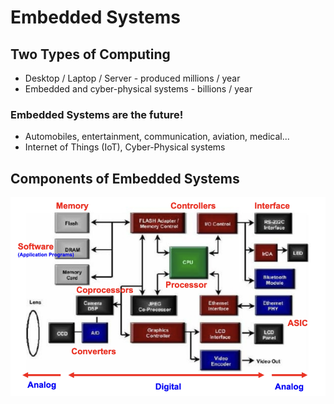 # Embedded Systems
## Two Types of Computing
- Desktop / Laptop / Server - produced millions / year
- Embedded and cyber-physical systems - billions / year
### Embedded Systems are the future!
- Automobiles, entertainment, communication, aviation, medical...
- Internet of Things (IoT), Cyber-Physical systems
## Components of Embedded Systems
![center](../zassets/Pasted%20image%2020240109151425.png)



